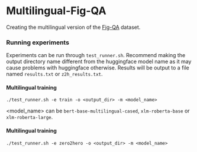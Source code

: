 # Multilingual-Fig-QA
Creating the multilingual version of the [Fig-QA](https://arxiv.org/pdf/2204.12632.pdf) dataset.

### Running experiments
Experiments can be run through `test_runner.sh`.
Recommend making the output directory name different from the huggingface model name as it may cause problems with huggingface otherwise.
Results will be output to a file named `results.txt` or `z2h_results.txt`.

#### Multilingual training

`./test_runner.sh -e train -o <output_dir> -m <model_name>`

<model_name> can be `bert-base-multilingual-cased`, `xlm-roberta-base` or `xlm-roberta-large`.

#### Multilingual training

`./test_runner.sh -e zero2hero -o <output_dir> -m <model_name>`
